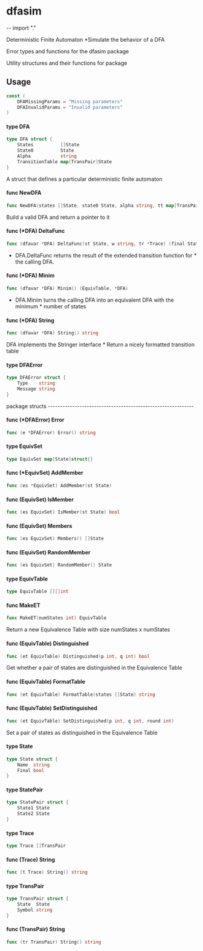 # dfasim
--
    import "."

Deterministic Finite Automaton *Simulate the behavior of a DFA


Error types and functions for the dfasim package

Utility structures and their functions for package

## Usage

```go
const (
	DFAMissingParams = "Missing parameters"
	DFAInvalidParams = "Invalid parameters"
)
```

#### type DFA

```go
type DFA struct {
	States          []State
	State0          State
	Alpha           string
	TransitionTable map[TransPair]State
}
```

A struct that defines a particular deterministic finite automaton

#### func  NewDFA

```go
func NewDFA(states []State, state0 State, alpha string, tt map[TransPair]State) (*DFA, error)
```
Build a valid DFA and return a pointer to it

#### func (*DFA) DeltaFunc

```go
func (dfavar *DFA) DeltaFunc(st State, w string, tr *Trace) (final State, ok bool)
```
* DFA.DeltaFunc returns the result of the extended transition function for * the
calling DFA.

#### func (*DFA) Minim

```go
func (dfavar *DFA) Minim() (EquivTable, *DFA)
```
* DFA.Minim turns the calling DFA into an equivalent DFA with the minimum *
number of states

#### func (*DFA) String

```go
func (dfavar *DFA) String() string
```
DFA implements the Stringer interface * Return a nicely formatted transition
table

#### type DFAError

```go
type DFAError struct {
	Type    string
	Message string
}
```

package structs ------------------------------------------------------------

#### func (*DFAError) Error

```go
func (e *DFAError) Error() string
```

#### type EquivSet

```go
type EquivSet map[State]struct{}
```


#### func (*EquivSet) AddMember

```go
func (es *EquivSet) AddMember(st State)
```

#### func (EquivSet) IsMember

```go
func (es EquivSet) IsMember(st State) bool
```

#### func (EquivSet) Members

```go
func (es EquivSet) Members() []State
```

#### func (EquivSet) RandomMember

```go
func (es EquivSet) RandomMember() State
```

#### type EquivTable

```go
type EquivTable [][]int
```


#### func  MakeET

```go
func MakeET(numStates int) EquivTable
```
Return a new Equivalence Table with size numStates x numStates

#### func (EquivTable) Distinguished

```go
func (et EquivTable) Distinguished(p int, q int) bool
```
Get whether a pair of states are distinguished in the Equivalence Table

#### func (EquivTable) FormatTable

```go
func (et EquivTable) FormatTable(states []State) string
```

#### func (EquivTable) SetDistinguished

```go
func (et EquivTable) SetDistinguished(p int, q int, round int)
```
Set a pair of states as distinguished in the Equivalence Table

#### type State

```go
type State struct {
	Name  string
	Final bool
}
```


#### type StatePair

```go
type StatePair struct {
	State1 State
	State2 State
}
```


#### type Trace

```go
type Trace []TransPair
```


#### func (Trace) String

```go
func (t Trace) String() string
```

#### type TransPair

```go
type TransPair struct {
	State  State
	Symbol string
}
```


#### func (TransPair) String

```go
func (tr TransPair) String() string
```
